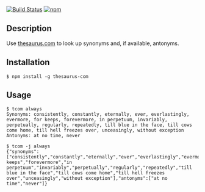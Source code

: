 [![Build Status](https://travis-ci.org/mhinz/node-thesaurus-com.svg?branch=master)](https://travis-ci.org/mhinz/node-thesaurus-com)
[![npm](https://img.shields.io/npm/v/thesaurus-com.svg)](https://www.npmjs.com/package/thesaurus-com)

## Description

Use [thesaurus.com](http://www.thesaurus.com/) to look up synonyms and, if
available, antonyms.

## Installation

```
$ npm install -g thesaurus-com
```

## Usage

```
$ tcom always
Synonyms: consistently, constantly, eternally, ever, everlastingly, evermore, for keeps, forevermore, in perpetuum, invariably, perpetually, regularly, repeatedly, till blue in the face, till cows come home, till hell freezes over, unceasingly, without exception
Antonyms: at no time, never
```

```
$ tcom -j always
{"synonyms":["consistently","constantly","eternally","ever","everlastingly","evermore","for keeps","forevermore","in perpetuum","invariably","perpetually","regularly","repeatedly","till blue in the face","till cows come home","till hell freezes over","unceasingly","without exception"],"antonyms":["at no time","never"]}
```
